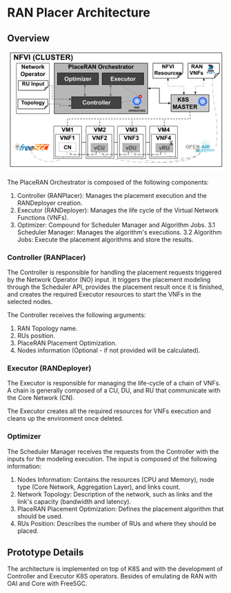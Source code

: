 # RAN Placer Architecture

## Overview

![RAN Placer Architecture](docs/imgs/PlaceRAN_Prototype.png)

The PlaceRAN Orchestrator is composed of the following components:

1. Controller (RANPlacer): Manages the placement execution and the RANDeployer creation.
2. Executor (RANDeployer): Manages the life cycle of the Virtual Network Functions (VNFs).
3. Optimizer: Compound for Scheduler Manager and Algorithm Jobs.
   3.1 Scheduler Manager: Manages the algorithm's executions.
   3.2 Algorithm Jobs: Execute the placement algorithms and store the results.


### Controller (RANPlacer)

The Controller is responsible for handling the placement requests
triggered by the Network Operator (NO) input. It triggers the placement modeling
through the Scheduler API, provides the placement result once it is finished, and
creates the required Executor resources to start the VNFs in the selected nodes.

The Controller receives the following arguments:

1. RAN Topology name.
2. RUs position.
3. PlaceRAN Placement Optimization.
4. Nodes information (Optional - if not provided will be calculated).

### Executor (RANDeployer)

The Executor is responsible for managing the life-cycle of a chain of
VNFs. A chain is generally composed of a CU, DU, and RU that communicate with
the Core Network (CN).

The Executor creates all the required resources for VNFs execution and cleans
up the environment once deleted.

### Optimizer

The Scheduler Manager receives the requests from the Controller with the inputs
for the modeling execution. The input is composed of the following information:

1. Nodes Information: Contains the resources (CPU and Memory), node type (Core Network, Aggregation Layer), and links count.
2. Network Topology: Description of the network, such as links and the link's capacity (bandwidth and latency).
3. PlaceRAN Placement Optimization: Defines the placement algorithm that should be used.
4. RUs Position: Describes the number of RUs and where they should be placed.

## Prototype Details

The architecture is implemented on top of K8S and with the development of Controller and Executor K8S operators.
Besides of emulating de RAN with OAI and Core with Free5GC.
